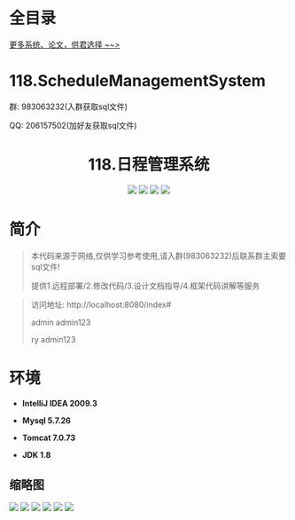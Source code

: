 # 全目录

[更多系统、论文，供君选择 ~~>](https://www.yuque.com/wisebit/blog)

# 118.ScheduleManagementSystem

<p>群: 983063232(入群获取sql文件)</p>
<p>QQ: 206157502(加好友获取sql文件)</p>

<p><h1 align="center">118.日程管理系统</h1></p>


<p align="center">
	<img src="https://img.shields.io/badge/jdk-1.8-orange.svg"/>
    <img src="https://img.shields.io/badge/springBoot-5.x-lightgrey.svg"/>
    <img src="https://img.shields.io/badge/html-5.x-blue.svg"/>
    <img src="https://img.shields.io/badge/mysql-5.x-yellow.svg"/>
</p>

# 简介


> 本代码来源于网络,仅供学习参考使用,请入群(983063232)后联系群主索要sql文件!
>
> 提供1.远程部署/2.修改代码/3.设计文档指导/4.框架代码讲解等服务

>访问地址: http://localhost:8080/index#
>
> admin	admin123
>
> ry  admin123


# 环境

- <b>IntelliJ IDEA 2009.3</b>

- <b>Mysql 5.7.26</b>

- <b>Tomcat 7.0.73</b>

- <b>JDK 1.8</b>




## 缩略图

![](https://bitwise.oss-cn-heyuan.aliyuncs.com/2024/9/10/a84c95a8-48b8-4648-ae24-3bcf8d7849a1.png)
![](https://bitwise.oss-cn-heyuan.aliyuncs.com/2024/9/10/5f5ca606-8e9e-4f6c-aac4-2d2a22a79e25.png)
![](https://bitwise.oss-cn-heyuan.aliyuncs.com/2024/9/10/ce201bf3-7d8e-4c7d-b082-f6d201f9094c.png)
![](https://bitwise.oss-cn-heyuan.aliyuncs.com/2024/9/10/f4149f1a-a6aa-4083-a847-9b76c9347fcb.png)
![](https://bitwise.oss-cn-heyuan.aliyuncs.com/2024/9/10/e5b723ab-817d-44c7-9841-b733b82350f4.png)
![](https://bitwise.oss-cn-heyuan.aliyuncs.com/2024/9/10/1dc57a75-1314-4c43-89cb-44cc51d16f60.png)


